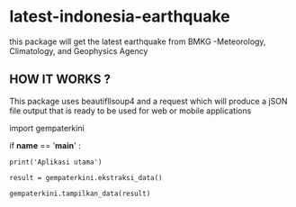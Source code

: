 # latest-indonesia-earthquake
this package will get the latest earthquake from BMKG -Meteorology, Climatology, and Geophysics Agency

## HOW IT WORKS ?

This package uses beautifllsoup4 and a request which will produce a jSON file output that is ready to be used for web 
or mobile applications


import gempaterkini

if __name__ == '__main__' :

    print('Aplikasi utama')

    result = gempaterkini.ekstraksi_data()

    gempaterkini.tampilkan_data(result)